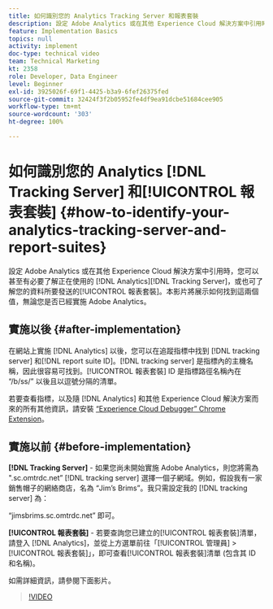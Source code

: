 ```yaml
---
title: 如何識別您的 Analytics Tracking Server 和報表套裝
description: 設定 Adobe Analytics 或在其他 Experience Cloud 解決方案中引用時，您可以甚至有必要了解正在使用的 Analytics "Tracking Server"，或您的資料所要發送的「報表套裝」。本影片將展示如何找到這兩個值，無論您是否已經實施 Adobe Analytics。
feature: Implementation Basics
topics: null
activity: implement
doc-type: technical video
team: Technical Marketing
kt: 2358
role: Developer, Data Engineer
level: Beginner
exl-id: 3925026f-69f1-4425-b3a9-6fef26375fed
source-git-commit: 32424f3f2b05952fe4df9ea91dcbe51684cee905
workflow-type: tm+mt
source-wordcount: '303'
ht-degree: 100%

---
```


# 如何識別您的 Analytics [!DNL Tracking Server] 和[!UICONTROL 報表套裝] {#how-to-identify-your-analytics-tracking-server-and-report-suites}

設定 Adobe Analytics 或在其他 Experience Cloud 解決方案中引用時，您可以甚至有必要了解正在使用的 [!DNL Analytics][!DNL Tracking Server]，或也可了解您的資料所要發送的[!UICONTROL 報表套裝]。本影片將展示如何找到這兩個值，無論您是否已經實施 Adobe Analytics。

## 實施以後 {#after-implementation}

在網站上實施 [!DNL Analytics] 以後，您可以在追蹤指標中找到 [!DNL tracking server] 和[!DNL report suite ID]。[!DNL tracking server] 是指標內的主機名稱，因此很容易可找到。[!UICONTROL 報表套裝] ID 是指標路徑名稱內在 “/b/ss/” 以後且以逗號分隔的清單。

若要查看指標，以及隨 [!DNL Analytics] 和其他 Experience Cloud 解決方案而來的所有其他資訊，請安裝 [“Experience Cloud Debugger” Chrome Extension](https://chrome.google.com/webstore/detail/adobe-experience-cloud-de/ocdmogmohccmeicdhlhhgepeaijenapj?hl=tw)。

## 實施以前 {#before-implementation}

**[!DNL Tracking Server]** - 如果您尚未開始實施 Adobe Analytics，則您將需為 &quot;.sc.omtrdc.net” [!DNL tracking server] 選擇一個子網域。例如，假設我有一家銷售帽子的網絡商店，名為 “Jim’s Brims”。我只需設定我的 [!DNL tracking server] 為：

“jimsbrims.sc.omtrdc.net” 即可。

**[!UICONTROL 報表套裝]** - 若要查詢您已建立的[!UICONTROL 報表套裝]清單，請登入 [!DNL Analytics]，並從上方選單前往「[!UICONTROL 管理員] > [!UICONTROL 報表套裝]」，即可查看[!UICONTROL 報表套裝]清單 (包含其 ID 和名稱)。

如需詳細資訊，請參閱下面影片。

>[!VIDEO](https://video.tv.adobe.com/v/26061/?quality=12)
